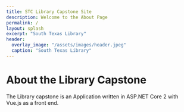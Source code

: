 ```yaml
---
title: STC Library Capstone Site
description: Welcome to the About Page
permalink: /
layout: splash
excerpt: "South Texas Library"
header:
  overlay_image: "/assets/images/header.jpeg"
  caption: "South Texas Library"
---
```


# About the Library Capstone

The Library capstone is an Application written in ASP.NET Core 2 with Vue.js as a front end.